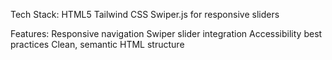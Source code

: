 Tech Stack:
HTML5
Tailwind CSS
Swiper.js for responsive sliders

Features:
Responsive navigation
Swiper slider integration
Accessibility best practices
Clean, semantic HTML structure
